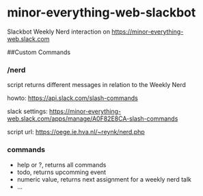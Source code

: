 # minor-everything-web-slackbot
Slackbot Weekly Nerd interaction on https://minor-everything-web.slack.com

##Custom Commands

### /nerd 
script returns different messages in relation to the Weekly Nerd

howto: https://api.slack.com/slash-commands

slack settings: https://minor-everything-web.slack.com/apps/manage/A0F82E8CA-slash-commands

script url: https://oege.ie.hva.nl/~reynk/nerd.php



### commands
  - help or ?, returns all commands
  - todo, returns upcomming event
  - numeric value, returns next assignment for a weekly nerd talk
  - ...


